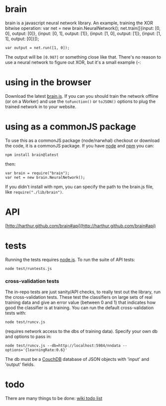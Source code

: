# brain

brain is a javascript neural network library. An example, training the XOR bitwise operation:
	var net = new brain.NeuralNetwork();
	net.train([{input: [0, 0], output: [0]},
	           {input: [0, 1], output: [1]},
	           {input: [1, 0], output: [1]},
	           {input: [1, 1], output: [0]}]);
	
	var output = net.run([1, 0]);

The output will be `[0.987]` or something close like that. There's no reason to use a neural network to figure out XOR, but it's a small example (-:

# using in the browser
Download the latest [brain.js](http://github.com/harthur/brain/downloads). If you can you should train the network offline (or on a Worker) and use the `toFunction()` or `toJSON()` options to plug the trained network in to your website.

# using as a commonJS package
To use this as a commonJS package (node/narwhal) checkout or download the code, it is a commonJS package. If you have [node](http://nodejs.org/) and [npm](http://github.com/isaacs/npm) you can:

	npm install brain@latest

then:

	var brain = require("brain");
	var net = new brain.NeuralNetwork();
	
If you didn't install with npm, you can specify the path to the brain.js file, like `require("./lib/brain")`.

# API
[http://harthur.github.com/brain#api](http://harthur.github.com/brain#api)

# tests
Running the tests requires [node.js](http://nodejs.org/). To run the suite of API tests:

	node test/runtests.js

### cross-validation tests
The in-repo tests are just sanity/API checks, to really test out the library, run the cross-validation tests. These
test the classifiers on large sets of real training data and give an error value (between 0 and 1) that indicates how good the classifier is at training. You can run the default cross-validation tests with:

	node test/runcv.js
	
(requires network access to the dbs of training data). Specify your own db and options to pass in:

	node test/runcv.js --db=http://localhost:5984/nndata --options='{learningRate:0.6}'

The db must be a [CouchDB](http://couchdb.com) database of JSON objects with 'input' and 'output' fields.

# todo
There are many things to be done: [wiki todo list](http://wiki.github.com/harthur/brain/todo)
